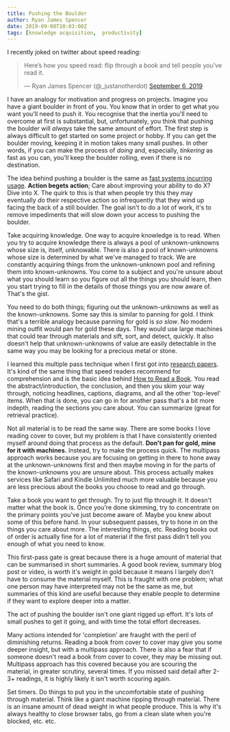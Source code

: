 ```yaml
---
title: Pushing the Boulder
author: Ryan James Spencer
date: 2019-09-08T10:03:00Z
tags: [knowledge acquisition,  productivity]
---
```


I recently joked on twitter about speed reading:

<blockquote class="twitter-tweet"><p lang="en" dir="ltr">Here’s how you speed
read: flip through a book and tell people you’ve read it.</p>&mdash; Ryan James
Spencer (@_justanotherdot) <a
href="https://twitter.com/_justanotherdot/status/1170118831219474433?ref_src=twsrc%5Etfw">September
6, 2019</a></blockquote> <script async
src="https://platform.twitter.com/widgets.js" charset="utf-8"></script>

I have an analogy for motivation and progress on projects. Imagine you have a
giant boulder in front of you. You know that in order to get what you want
you'll need to push it. You recognise that the inertia you'll need to overcome
at first is substantial, but, unfortunately, you think that pushing the boulder
will _always_ take the same amount of effort. The first step is always difficult
to get started on some project or hobby. If you can get the boulder moving,
keeping it in motion takes many small pushes. In other words, if you can make
the process of _doing_ and, especially, _tinkering_ as fast as you can, you'll
keep the boulder rolling, even if there is no destination.

The idea behind pushing a boulder is the same as [fast systems incurring
usage](https://jsomers.net/blog/speed-matters). **Action begets action**; Care
about improving your ability to do X? Dive into X. The quirk to this is that
when people try this they may eventually _do_ their respective action so
infrequently that they wind up facing the back of a still boulder.
The goal isn't to do a lot of work, it's to remove impediments that will slow
down your access to pushing the boulder.

Take acquiring knowledge. One way to acquire knowledge is to read. When you try
to acquire knowledge there is always a pool of unknown-unknowns whose size is,
itself, unknowable. There is also a pool of known-unknowns whose size is
determined by what we've managed to track. We are constantly acquiring things
from the unknown-unknown pool and refining them into known-unknowns. You come to
a subject and you're unsure about what you should learn so you figure out all
the things you should learn, then you start trying to fill in the details of
those things you are now aware of. That's the gist.

You need to do both things; figuring out the unknown-unknowns as well as the
known-unknowns. Some say this is similar to panning for gold. I think that's a
terrible analogy because panning for gold is _so slow_. No modern mining outfit
would pan for gold these days. They would use large machines that could tear
through materials and sift, sort, and detect, quickly. It also doesn't help that
unknown-unknowns of value are easily detectable in the same way you may be
looking for a precious metal or stone.

I learned this multiple pass technique when I first got into [research
papers](https://www.elsevier.com/connect/infographic-how-to-read-a-scientific-paper).
It's kind of the same thing that speed readers recommend for comprehension and
is the basic idea behind [How to Read a
Book](https://www.goodreads.com/book/show/567610.How_to_Read_a_Book). You read
the abstract/introduction, the conclusion, and then you skim your way through,
noticing headlines, captions, diagrams, and all the other 'top-level' items.
When that is done, you can go in for another pass that's a bit more indepth,
reading the sections you care about. You can summarize (great for retrieval
practice).

Not all material is to be read the same way. There are some books I love reading
cover to cover, but my problem is that I have consistently oriented myself
around doing that process as the default. **Don't pan for gold, mine for it with
machines.** Instead, try to make the process quick. The multipass approach works
because you are focusing on getting in there to hone away at the
unknown-unknowns first and then maybe moving in for the parts of the
known-unknowns you are unsure about. This process actually makes services like
Safari and Kindle Unlimited much more valuable because you are less precious
about the books you choose to read and go through.

Take a book you want to get through. Try to just flip through it. It doesn't
matter what the book is. Once you're done skimming, try to concentrate on the
primary points you've just become aware of. Maybe you knew about some of this
before hand. In your subsequent passes, try to hone in on the things you care
about more. The interesting things, etc. Reading books out of order is actually
fine for a lot of material if the first pass didn't tell you enough of what you
need to know.

This first-pass gate is great because there is a huge amount of material that
can be summarised in short summaries. A good book review, summary blog post or
video, is worth it's weight in gold because it means I largely don't have to
consume the material myself. This is fraught with one problem; what one person
may have interpreted may not be the same as me, but summaries of this kind are
useful because they enable people to determine if they want to explore deeper
into a matter.

The act of pushing the boulder isn't one giant rigged up effort. It's lots of
small pushes to get it going, and with time the total effort decreases.

Many actions intended for 'completion' are fraught with the peril of diminishing
returns. Reading a book from cover to cover may give you some deeper insight,
but with a multipass approach. There is also a fear that if someone doesn't read
a book from cover to cover, they may be missing out. Multipass approach has this
covered because you are scouring the material, in greater scrutiny, several
times. If you missed said detail after 2-3+ readings, it is highly likely it
isn't worth scouring again.

Set timers. Do things to put you in the uncomfortable state of pushing through
material. Think like a giant machine ripping through material. There is an
insane amount of dead weight in what people produce. This is why it's always
healthy to close browser tabs, go from a clean slate when you're blocked, etc.
etc.
